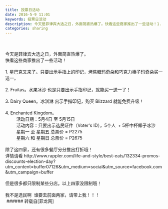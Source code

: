 ```yaml
---
title: 投票日活动
date: 2016-5-9 11:01
keywords: 投票日活动
description: 今天是菲律宾大选之日，外面简直热爆了。快看这些商家推出了一些活动！1. 星巴克又来了。只要出示手指上的印记，烤焦糖玛奇朵和巧克力榛子玛奇朵买一送一。2. Fruitas。水果冰沙 也是只要出示手指印记，就能买一送一了！3. Dairy Queen。冰淇淋 出示手指印记，购买 Blizzard 就能免费升级！4. Enchanted Kingdom。         活动日期：5月4日 至 5月15日         活动内容：只要出示选民证件（Voter's ID），5个人  + 5杯中杯椰子冰沙          星期一 至 星期五 总票价 = P2275         星期六 和 星期日 总票价 = P2675除了这四家，还有很多餐厅分分推出打折哦！详情请看 http://www.rappler.com/life-and-style/best-eats/132334-promos-discounts-election-day?utm_content=buffer07126&utm_medium=social&utm_source=facebook.com&utm_campaign=buffer但是很多都只限制某些分店。以上四家没限制哦！我不是选民啊  谁要去前面两家，请带上我！！！
categories: sharing
---
```

<td class="t_f" id="postmessage_328088">

<br/>
<br/>
今天是菲律宾大选之日，外面简直热爆了。<img alt="" border="0" class="zoom" data-cf-modified-b01d2b8605ab350c85e037ad-="" file="http://www.flw.ph//mobcent//app/data/phiz/default/00.png" id="aimg_EV6Qg" lazyloadthumb="1" onclick="" onmouseover="" src="http://www.flw.ph//mobcent//app/data/phiz/default/00.png"/><br/>
快看这些商家推出了一些活动！<br/>
<br/>
1. 星巴克又来了。只要出示手指上的印记，烤焦糖玛奇朵和巧克力榛子玛奇朵买一送一。<br/>
<br/>
2. Fruitas。水果冰沙<img alt="" border="0" class="zoom" data-cf-modified-b01d2b8605ab350c85e037ad-="" file="http://www.flw.ph//mobcent//app/data/phiz/default/15.png" id="aimg_dh2lH" lazyloadthumb="1" onclick="" onmouseover="" src="http://www.flw.ph//mobcent//app/data/phiz/default/15.png"/><img alt="" border="0" class="zoom" data-cf-modified-b01d2b8605ab350c85e037ad-="" file="http://www.flw.ph//mobcent//app/data/phiz/default/15.png" id="aimg_xYDo3" lazyloadthumb="1" onclick="" onmouseover="" src="http://www.flw.ph//mobcent//app/data/phiz/default/15.png"/><img alt="" border="0" class="zoom" data-cf-modified-b01d2b8605ab350c85e037ad-="" file="http://www.flw.ph//mobcent//app/data/phiz/default/15.png" id="aimg_NlEUe" lazyloadthumb="1" onclick="" onmouseover="" src="http://www.flw.ph//mobcent//app/data/phiz/default/15.png"/> 也是只要出示手指印记，就能买一送一了！<br/>
<br/>
3. Dairy Queen。冰淇淋<img alt="" border="0" class="zoom" data-cf-modified-b01d2b8605ab350c85e037ad-="" file="http://www.flw.ph//mobcent//app/data/phiz/default/15.png" id="aimg_HJtt3" lazyloadthumb="1" onclick="" onmouseover="" src="http://www.flw.ph//mobcent//app/data/phiz/default/15.png"/><img alt="" border="0" class="zoom" data-cf-modified-b01d2b8605ab350c85e037ad-="" file="http://www.flw.ph//mobcent//app/data/phiz/default/15.png" id="aimg_I8y8x" lazyloadthumb="1" onclick="" onmouseover="" src="http://www.flw.ph//mobcent//app/data/phiz/default/15.png"/><img alt="" border="0" class="zoom" data-cf-modified-b01d2b8605ab350c85e037ad-="" file="http://www.flw.ph//mobcent//app/data/phiz/default/15.png" id="aimg_OAd13" lazyloadthumb="1" onclick="" onmouseover="" src="http://www.flw.ph//mobcent//app/data/phiz/default/15.png"/> 出示手指印记，购买 Blizzard 就能免费升级！<br/>
<br/>
4. Enchanted Kingdom。<br/>
         活动日期：5月4日 至 5月15日<br/>
         活动内容：只要出示选民证件（Voter's ID），5个人  + 5杯中杯椰子冰沙 <br/>
         星期一 至 星期五 总票价 = P2275<br/>
         星期六 和 星期日 总票价 = P2675<br/>
<br/>
除了这四家，还有很多餐厅分分推出打折哦！<br/>
详情请看 http://www.rappler.com/life-and-style/best-eats/132334-promos-discounts-election-day?utm_content=buffer07126&amp;utm_medium=social&amp;utm_source=facebook.com&amp;utm_campaign=buffer<br/>
<br/>
但是很多都只限制某些分店。以上四家没限制哦！<br/>
<br/>
我不是选民啊 <img alt="" border="0" class="zoom" data-cf-modified-b01d2b8605ab350c85e037ad-="" file="http://www.flw.ph//mobcent//app/data/phiz/default/00.png" id="aimg_Qq75C" lazyloadthumb="1" onclick="" onmouseover="" src="http://www.flw.ph//mobcent//app/data/phiz/default/00.png"/><img alt="" border="0" class="zoom" data-cf-modified-b01d2b8605ab350c85e037ad-="" file="http://www.flw.ph//mobcent//app/data/phiz/default/00.png" id="aimg_S9KkB" lazyloadthumb="1" onclick="" onmouseover="" src="http://www.flw.ph//mobcent//app/data/phiz/default/00.png"/><img alt="" border="0" class="zoom" data-cf-modified-b01d2b8605ab350c85e037ad-="" file="http://www.flw.ph//mobcent//app/data/phiz/default/00.png" id="aimg_HbJJ9" lazyloadthumb="1" onclick="" onmouseover="" src="http://www.flw.ph//mobcent//app/data/phiz/default/00.png"/><img alt="" border="0" class="zoom" data-cf-modified-b01d2b8605ab350c85e037ad-="" file="http://www.flw.ph//mobcent//app/data/phiz/default/00.png" id="aimg_qwiS3" lazyloadthumb="1" onclick="" onmouseover="" src="http://www.flw.ph//mobcent//app/data/phiz/default/00.png"/> 谁要去前面两家，请带上我！！！<br/>
<img alt="" border="0" class="zoom" data-cf-modified-b01d2b8605ab350c85e037ad-="" file="http://www.flw.ph/data/appbyme/upload/image/201605/09/u1jdBIw7EOpL.jpg" id="aimg_gks0j" lazyloadthumb="1" onclick="" onmouseover="" src="http://www.flw.ph/data/appbyme/upload/image/201605/09/u1jdBIw7EOpL.jpg"/><br/>
<img alt="" border="0" class="zoom" data-cf-modified-b01d2b8605ab350c85e037ad-="" file="http://www.flw.ph/data/appbyme/upload/image/201605/09/COUrpeWfGHkQ.jpg" id="aimg_Z2Luo" lazyloadthumb="1" onclick="" onmouseover="" src="http://www.flw.ph/data/appbyme/upload/image/201605/09/COUrpeWfGHkQ.jpg"/><br/>
<img alt="" border="0" class="zoom" data-cf-modified-b01d2b8605ab350c85e037ad-="" file="http://www.flw.ph/data/appbyme/upload/image/201605/09/S7hpCIlr2sSS.jpg" id="aimg_nPo1c" lazyloadthumb="1" onclick="" onmouseover="" src="http://www.flw.ph/data/appbyme/upload/image/201605/09/S7hpCIlr2sSS.jpg"/><br/>
<img alt="" border="0" class="zoom" data-cf-modified-b01d2b8605ab350c85e037ad-="" file="http://www.flw.ph/data/appbyme/upload/image/201605/09/q3OdPmrD61rs.jpg" id="aimg_VOW55" lazyloadthumb="1" onclick="" onmouseover="" src="http://www.flw.ph/data/appbyme/upload/image/201605/09/q3OdPmrD61rs.jpg"/></td>
###### 转载自[菲龙网]